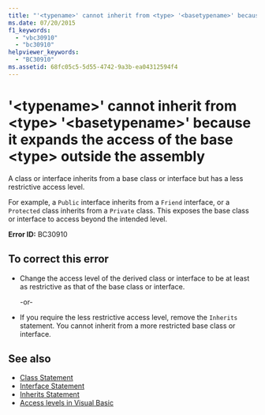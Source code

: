 ```yaml
---
title: "'<typename>' cannot inherit from <type> '<basetypename>' because it expands the access of the base <type> outside the assembly"
ms.date: 07/20/2015
f1_keywords: 
  - "vbc30910"
  - "bc30910"
helpviewer_keywords: 
  - "BC30910"
ms.assetid: 68fc05c5-5d55-4742-9a3b-ea04312594f4
---
```

# '\<typename>' cannot inherit from \<type> '\<basetypename>' because it expands the access of the base \<type> outside the assembly
A class or interface inherits from a base class or interface but has a less restrictive access level.  
  
 For example, a `Public` interface inherits from a `Friend` interface, or a `Protected` class inherits from a `Private` class. This exposes the base class or interface to access beyond the intended level.  
  
 **Error ID:** BC30910  
  
## To correct this error  
  
- Change the access level of the derived class or interface to be at least as restrictive as that of the base class or interface.  
  
     -or-  
  
- If you require the less restrictive access level, remove the `Inherits` statement. You cannot inherit from a more restricted base class or interface.  
  
## See also

- [Class Statement](../../../visual-basic/language-reference/statements/class-statement.md)
- [Interface Statement](../../../visual-basic/language-reference/statements/interface-statement.md)
- [Inherits Statement](../../../visual-basic/language-reference/statements/inherits-statement.md)
- [Access levels in Visual Basic](../../../visual-basic/programming-guide/language-features/declared-elements/access-levels.md)
